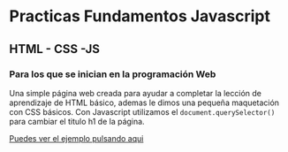 # Practicas Fundamentos Javascript
## HTML - CSS -JS
### Para los que se inician en la programación Web

Una simple página web creada para ayudar a completar la lección de aprendizaje de HTML básico, ademas le dimos una pequeña maquetación con CSS básicos. Con Javascript utilizamos el ```document.querySelector()``` para cambiar el titulo h1 de la página.

[Puedes ver el ejemplo pulsando aqui](https://ceauris.github.io/fundamentosJS/)